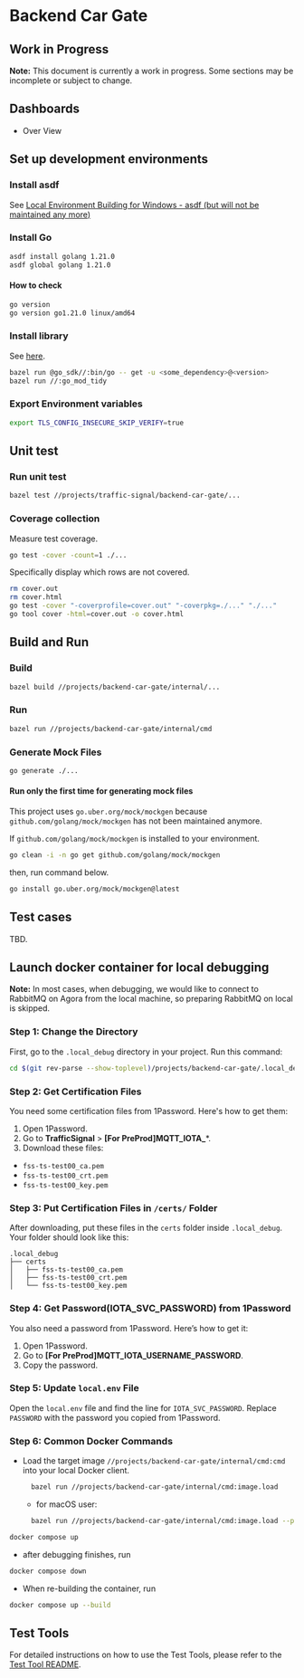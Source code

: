 # Backend Car Gate

## Work in Progress

**Note:** This document is currently a work in progress. Some sections may be incomplete or subject to change.


## Dashboards

- Over View

## Set up development environments

### Install asdf

See [Local Environment Building for Windows - asdf (but will not be maintained any more)](https://confluence.tri-ad.tech/pages/viewpage.action?pageId=151770232#id-%E3%83%AD%E3%83%BC%E3%82%AB%E3%83%AB%E7%92%B0%E5%A2%83%E6%A7%8B%E7%AF%89forWindows-asdf)

### Install Go

```sh
asdf install golang 1.21.0
asdf global golang 1.21.0
```

#### How to check

```sh
go version
go version go1.21.0 linux/amd64
```

### Install library

See [here](https://github.com/wp-wcm/city/pull/22707#:~:text=https%3A//github.com/wp%2Dwcm/city/blob/main/docs/development/go/README.md%23updating%2Ddependencies).

```sh
bazel run @go_sdk//:bin/go -- get -u <some_dependency>@<version>
bazel run //:go_mod_tidy
```

### Export Environment variables

```sh
export TLS_CONFIG_INSECURE_SKIP_VERIFY=true
```

## Unit test

### Run unit test

```sh
bazel test //projects/traffic-signal/backend-car-gate/...
```

### Coverage collection

Measure test coverage.

```sh
go test -cover -count=1 ./...
```

Specifically display which rows are not covered.

```sh
rm cover.out
rm cover.html
go test -cover "-coverprofile=cover.out" "-coverpkg=./..." "./..."
go tool cover -html=cover.out -o cover.html
```

## Build and Run

### Build

```sh
bazel build //projects/backend-car-gate/internal/...
```

### Run

```sh
bazel run //projects/backend-car-gate/internal/cmd
```

### Generate Mock Files

```sh
go generate ./...
```

#### Run only the first time for generating mock files

This project uses `go.uber.org/mock/mockgen` because `github.com/golang/mock/mockgen` has not been maintained anymore.

If `github.com/golang/mock/mockgen` is installed to your environment.

```bash
go clean -i -n go get github.com/golang/mock/mockgen
```

then, run command below.

```bash
go install go.uber.org/mock/mockgen@latest
```

## Test cases

TBD.

## Launch docker container for local debugging

**Note:** In most cases, when debugging, we would like to connect to RabbitMQ on Agora from the local machine, so preparing RabbitMQ on local is skipped.

### Step 1: Change the Directory

First, go to the `.local_debug` directory in your project. Run this command:
```bash
cd $(git rev-parse --show-toplevel)/projects/backend-car-gate/.local_debug
```

### Step 2: Get Certification Files

You need some certification files from 1Password. Here's how to get them:

1. Open 1Password.
2. Go to **TrafficSignal** > **[For PreProd]MQTT_IOTA_***.
3. Download these files:
  - `fss-ts-test00_ca.pem`
  - `fss-ts-test00_crt.pem`
  - `fss-ts-test00_key.pem`

### Step 3: Put Certification Files in `/certs/` Folder

After downloading, put these files in the `certs` folder inside `.local_debug`. Your folder should look like this:

```console
.local_debug
├── certs
│   ├── fss-ts-test00_ca.pem
│   ├── fss-ts-test00_crt.pem
│   └── fss-ts-test00_key.pem
```

### Step 4: Get Password(IOTA_SVC_PASSWORD) from 1Password

You also need a password from 1Password. Here’s how to get it:

1. Open 1Password.
2. Go to **[For PreProd]MQTT_IOTA_USERNAME_PASSWORD**.
3. Copy the password.

### Step 5: Update `local.env` File

Open the `local.env` file and find the line for `IOTA_SVC_PASSWORD`. Replace `PASSWORD` with the password you copied from 1Password.


### Step 6: Common Docker Commands

- Load the target image `//projects/backend-car-gate/internal/cmd:cmd` into your local Docker client.
    ```bash
      bazel run //projects/backend-car-gate/internal/cmd:image.load
    ```
    - for macOS user:
    ```bash
      bazel run //projects/backend-car-gate/internal/cmd:image.load --platforms=@io_bazel_rules_go//go/toolchain:linux_amd64 -- --norun
    ```

```bash
docker compose up
```

- after debugging finishes, run

```bash
docker compose down
```

- When re-building the container, run

```bash
docker compose up --build
```

## Test Tools

For detailed instructions on how to use the Test Tools, please refer to the [Test Tool README](./tests/README.md).
